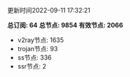 更新时间2022-09-11 17:32:21

**总订阅: 64**
**总节点: 9854**
**有效节点: 2066**
- v2ray节点: 1635
- trojan节点: 93
- ss节点: 336
- ssr节点: 2
